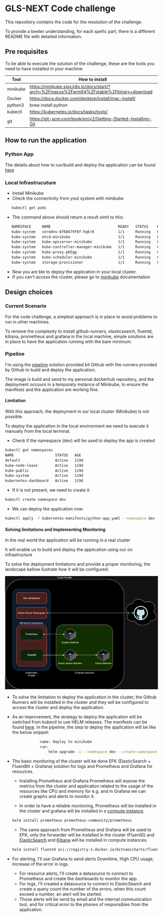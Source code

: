 # GLS-NEXT Code challenge

This repository contains the code for the resolution of the challenge.

To provide a beeter understanding, for each spefic part, there is a different README file with detailed information.

## Pre requisites

To be able to execute the solution of the challenge, these are the tools you need to have installed in your machine:

| Tool | How to install |
|------|----------------|
| minikube | https://minikube.sigs.k8s.io/docs/start/?arch=%2Fmacos%2Farm64%2Fstable%2Fbinary+download | 
| Docker | https://docs.docker.com/desktop/install/mac-install/ |
| python3 | brew install python|
| kubectl |https://kubernetes.io/docs/tasks/tools/ | 
| git | https://git-scm.com/book/en/v2/Getting-Started-Installing-Git | 

## How to run the application

### Python App
The details about how to run/build and deploy the application can be found [here](/code/README.md)

### Local Infrastrucuture

 - Install Minikube
 - Check the connectivity from yout system with minikube
 ````bash
    kubectl get pods
 ````
 - The command above should return a result simit to this:
 ```` bash
    NAMESPACE     NAME                               READY   STATUS    RESTARTS   AGE
    kube-system   coredns-6f6b679f8f-hqkr8           1/1     Running   0          46s
    kube-system   etcd-minikube                      1/1     Running   0          51s
    kube-system   kube-apiserver-minikube            1/1     Running   0          52s
    kube-system   kube-controller-manager-minikube   1/1     Running   0          51s
    kube-system   kube-proxy-pb5gg                   1/1     Running   0          46s
    kube-system   kube-scheduler-minikube            1/1     Running   0          51s
    kube-system   storage-provisioner                1/1     Running   0          45s
````
- Now you are ble to deploy the application in your local cluster.
- If you can't access the cluster, please go to [minikube](https://minikube.sigs.k8s.io/docs/) documentation


## Design choices

### Current Scenario

For the code challenge, a simplest approach is in place to avoid problems to run in other machines.

To remove the complexity to install github-runners, elasticsearch, fluentd, kibana, prometheus and grafana in the local machine, simple solutions are in place to have the application running with the bare minimum.

### Pipeline

I'm using the [pipeline](.github/workflows/pipeline.yml) solution provided bit Github
with the runners provided by Github to build and deploy the application.

The image is build and send to my personal dockerhub repository, and the deployment occours in a temporaty instance of Minikube, to ensure the manifests and the application are working fine.

#### Limitation

With this approach, the deployment in our local cluster (Minikube) is not possible.

To deploy the application in the local environment we need to execute it manually from the local terminal.

- Check if the namespace (dev) will be used to deploy the app is created
```bash
kubectl get namespaces
NAME                   STATUS   AGE
default                Active   119d
kube-node-lease        Active   119d
kube-public            Active   119d
kube-system            Active   119d
kubernetes-dashboard   Active   119d
```

- If it is not present, we need to create it:
```bash
kubectl create namespace dev
```

- We can deploy the application now:
```bash
kubectl apply -f kubernetes-manifests/python-app.yaml --namespace dev
```

#### Solving limitations and Implementing Monitoring

In the real world the application will be running in a real cluster

It will enable us to build and deploy the application using our on infrastructure 

To solve the deployment limitations and provide a proper monitoring, the landscape bellow ilustrate how it will be configured:

![Diagram](diagram.png)

- To solve the limitation to deploy the application in the cluster, the Github Runners will be installed in the cluster and they will be configured to access the cluster and deploy the application.

- As an improvement, the strategy to deploy the application will be switched from kubectl to use HELM releases. The manifests can be found [here](/helm-python-app/). In the pipeline, the step to deploy the application will be like the below snippet:
```bash
                name: Deploy to minikube
                run: 
                    helm upgrade -i --namespace dev --create-namespace python-app ./helm-python-app -f helm-python-app/values.yaml
```


- The basic monitoring of the cluster will be done EFK (ElasticSearch + FluentBit + Grafana) solution for logs and Prometheus and Grafana for resources.


    - Installing Prometheus and Grafana
    Prometheus will expose the metrics from the cluster and application related to the usage of the resources like CPU and memory for e.g. and in Grafana we can create graphs and alerts to monitor it.

    - In order to have a reliable monitoring, Prometheus will be installed in the cluster and grafana will be installed in a [compute instance](/terraform_scripts/grafana.tf).
    ```bash
    helm install prometheus prometheus-community/prometheus
    ```

    - The same approach from Prometheus and Grafana will be used to EFK, only the forwarder will be installed in the cluster (FluentD) and [ElasticSearch](/terraform_scrpits/elasticsearch.tf) and [Kibana](/terraform_scripts/kibana.tf) will be installed in compute instances.
    ```bash
    helm install fluentd oci://registry-1.docker.io/bitnamicharts/fluentd
    ```
- For alerting, I'll use Grafana to send alerts Downtime, High CPU usage, Increase of the error in logs.
    - For resource alerts, I'll create a datasource to connect to Prometheus and create the dashboards to monitor the app.
    - For logs, I'll created a datasource to connect to ElasticSearch and create a query count the number of the errors, when this count exceed a number, an alert will be started.
    - Those alerts will be send by email and the internal communication tool, and for critical error to the phones of responsibles from the application.